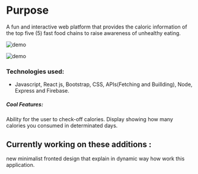# Purpose


A fun and interactive web platform that provides the caloric information of the top five (5) fast food chains to raise awareness of unhealthy eating.

![demo](https://media.giphy.com/media/QvpWE7ssp08SzgIBTJ/giphy.gif)

![demo](https://media.giphy.com/media/LrGIUZhtAJeqJELvmX/giphy.gif)

### Technologies used:
- Javascript, React js, Bootstrap, CSS, APIs(Fetching and Buillding), Node, Express and Firebase.

##### Cool Features:

Ability for the user to check-off calories.
Display showing how many calories you consumed in determinated days.


## Currently working on these additions :

new minimalist fronted design that explain in dynamic way how work this application. 
